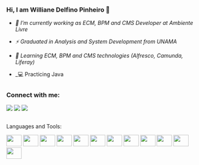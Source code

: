 ### Hi, I am Williane Delfino Pinheiro 👋
  
  - _🔭 I’m currently working as ECM, BPM and CMS Developer at Ambiente Livre_

  - _⚡ Graduated in Analysis and System Development from UNAMA_
    
  - _🌱 Learning ECM, BPM and CMS technologies (Alfresco, Camunda, Liferay)_
  
  - _💻 Practicing Java

##

### Connect with me:

<div>
  <a href=https://www.instagram.com/delfino_williane/ target=_blank><img src=https://img.shields.io/badge/Instagram-E4405F?style=for-the-badge&logo=instagram&logoColor=white target=_blank></a>
  <a href= https://www.linkedin.com/in/williane-pinheiro/ target=_blank><img src=https://img.shields.io/badge/LinkedIn-0077B5?style=for-the-badge&logo=linkedin&logoColor=white target=_blank></a>
  <a href="mailto:willy.pinheiro.94@gmail.com?subject=Questions"><img src=https://img.shields.io/badge/Gmail-D14836?style=for-the-badge&logo=gmail&logoColor=white target=_blank></a>
  
</div>

##
Languages and Tools:

<div>
<img src="https://cdn.jsdelivr.net/gh/devicons/devicon/icons/html5/html5-original.svg"/ height=30 width=40>
<img src="https://cdn.jsdelivr.net/gh/devicons/devicon/icons/css3/css3-original.svg"/ height=30 width=40>
<img src="https://cdn.jsdelivr.net/gh/devicons/devicon/icons/javascript/javascript-original.svg" / height=30 width=40>
<img src="https://cdn.jsdelivr.net/gh/devicons/devicon/icons/java/java-original.svg"/ height=30 width=40>
<img src="https://cdn.jsdelivr.net/gh/devicons/devicon/icons/csharp/csharp-original.svg"/ height=30 width=40>
<img src="https://cdn.jsdelivr.net/gh/devicons/devicon/icons/docker/docker-original.svg"/ height=30 width=40>
<img src="https://cdn.jsdelivr.net/gh/devicons/devicon/icons/kubernetes/kubernetes-plain.svg"/ height=30 width=40>
<img src="https://cdn.jsdelivr.net/gh/devicons/devicon/icons/postgresql/postgresql-original.svg"/ height=30 width=40>
<img src="https://cdn.jsdelivr.net/gh/devicons/devicon/icons/spring/spring-original.svg"/ height=30 width=40>
<img src="https://cdn.jsdelivr.net/gh/devicons/devicon/icons/bitbucket/bitbucket-original-wordmark.svg"/ height=30 width=40>
<img src="https://cdn.jsdelivr.net/gh/devicons/devicon/icons/linux/linux-original.svg"/ height=30 width=40>
<img src="https://cdn.jsdelivr.net/gh/devicons/devicon/icons/moodle/moodle-original.svg"/ height=30 width=40>
</div>
